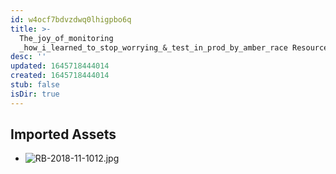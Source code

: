 ```yaml
---
id: w4ocf7bdvzdwq0lhigpbo6q
title: >-
  The_joy_of_monitoring
  _how_i_learned_to_stop_worrying_&_test_in_prod_by_amber_race Resources
desc: ''
updated: 1645718444014
created: 1645718444014
stub: false
isDir: true
---
```

## Imported Assets
- ![RB-2018-11-1012.jpg](/assets/rb-2018-11-1012-4cl14m79p5i0.jpg)
